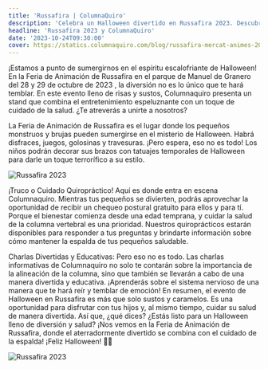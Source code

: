 ```yaml
---
title: 'Russafira | ColumnaQuiro'
description: 'Celebra un Halloween divertido en Russafira 2023. Descubre la importancia de cuidar la salud de la columna vertebral de manera divertida y educativa.'
headline: 'Russafira 2023 y ColumnaQuiro'
date: '2023-10-24T09:30:00'
cover: https://statics.columnaquiro.com/blog/russafira-mercat-animes-2023.webp
---
```



¡Estamos a punto de sumergirnos en el espíritu escalofriante de Halloween! En la Feria de Animación de Russafira en el parque de Manuel de Granero del 28 y 29 de octubre de 2023  , la diversión no es lo único que te hará temblar. En este evento lleno de risas y sustos, Columnaquiro presenta un stand que combina el entretenimiento espeluznante con un toque de cuidado de la salud. ¿Te atreverás a unirte a nosotros?

La Feria de Animación de Russafira es el lugar donde los pequeños monstruos y brujas pueden sumergirse en el misterio de Halloween. Habrá disfraces, juegos, golosinas y travesuras. ¡Pero espera, eso no es todo! Los niños podrán decorar sus brazos con tatuajes temporales de Halloween para darle un toque terrorífico a su estilo.  


![Russafira 2023](https://statics.columnaquiro.com/blog/russafira-mercat-animes-2023.webp)

¡Truco o Cuidado Quiropráctico! Aquí es donde entra en escena Columnaquiro. Mientras tus pequeños se divierten, podrás aprovechar la oportunidad de recibir un chequeo postural gratuito para ellos y para tí. Porque el bienestar comienza desde una edad temprana, y cuidar la salud de la columna vertebral es una prioridad. Nuestros quiroprácticos estarán disponibles para responder a tus preguntas y brindarte información sobre cómo mantener la espalda de tus pequeños saludable.

Charlas Divertidas y Educativas: Pero eso no es todo. Las charlas informativas de Columnaquiro no solo te contarán sobre la importancia de la alineación de la columna, sino que también se llevarán a cabo de una manera divertida y educativa. ¡Aprenderás sobre el sistema nervioso de una manera que te hará reír y temblar de emoción!
En resumen, el evento de Halloween en Russafira es más que solo sustos y caramelos. Es una oportunidad para disfrutar con tus hijos y, al mismo tiempo, cuidar su salud de manera divertida. Así que, ¿qué dices? ¿Estás listo para un Halloween lleno de diversión y salud? ¡Nos vemos en la Feria de Animación de Russafira, donde el aterradormente divertido se combina con el cuidado de la espalda! ¡Feliz Halloween! 🎃👻

![Russafira 2023](https://statics.columnaquiro.com/blog/safira-centro-quiropractico-valencia.webp)
